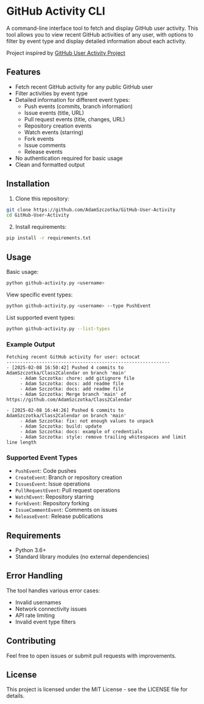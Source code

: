 # GitHub Activity CLI

A command-line interface tool to fetch and display GitHub user activity. This tool allows you to view recent GitHub activities of any user, with options to filter by event type and display detailed information about each activity.

Project inspired by [GitHub User Activity Project](https://roadmap.sh/projects/github-user-activity)

## Features

- Fetch recent GitHub activity for any public GitHub user
- Filter activities by event type
- Detailed information for different event types:
  - Push events (commits, branch information)
  - Issue events (title, URL)
  - Pull request events (title, changes, URL)
  - Repository creation events
  - Watch events (starring)
  - Fork events
  - Issue comments
  - Release events
- No authentication required for basic usage
- Clean and formatted output

## Installation

1. Clone this repository:
```bash
git clone https://github.com/AdamSzczotka/GitHub-User-Activity
cd GitHub-User-Activity
```

2. Install requirements:
```bash
pip install -r requirements.txt
```

## Usage

Basic usage:
```bash
python github-activity.py <username>
```

View specific event types:
```bash
python github-activity.py <username> --type PushEvent
```

List supported event types:
```bash
python github-activity.py --list-types
```

### Example Output

```
Fetching recent GitHub activity for user: octocat
------------------------------------------------------------
- [2025-02-08 16:50:42] Pushed 4 commits to AdamSzczotka/Class2Calendar on branch 'main'
     - Adam Szczotka: chore: add gitignore file
     - Adam Szczotka: docs: add readme file
     - Adam Szczotka: docs: add readme file
     - Adam Szczotka: Merge branch 'main' of https://github.com/AdamSzczotka/Class2Calendar

- [2025-02-08 16:44:26] Pushed 6 commits to AdamSzczotka/Class2Calendar on branch 'main'
     - Adam Szczotka: fix: not enough values to unpack
     - Adam Szczotka: build: update
     - Adam Szczotka: docs: example of credentials
     - Adam Szczotka: style: remove trailing whitespaces and limit line length
```

### Supported Event Types

- `PushEvent`: Code pushes
- `CreateEvent`: Branch or repository creation
- `IssuesEvent`: Issue operations
- `PullRequestEvent`: Pull request operations
- `WatchEvent`: Repository starring
- `ForkEvent`: Repository forking
- `IssueCommentEvent`: Comments on issues
- `ReleaseEvent`: Release publications

## Requirements

- Python 3.6+
- Standard library modules (no external dependencies)

## Error Handling

The tool handles various error cases:
- Invalid usernames
- Network connectivity issues
- API rate limiting
- Invalid event type filters

## Contributing

Feel free to open issues or submit pull requests with improvements.

## License

This project is licensed under the MIT License - see the LICENSE file for details.